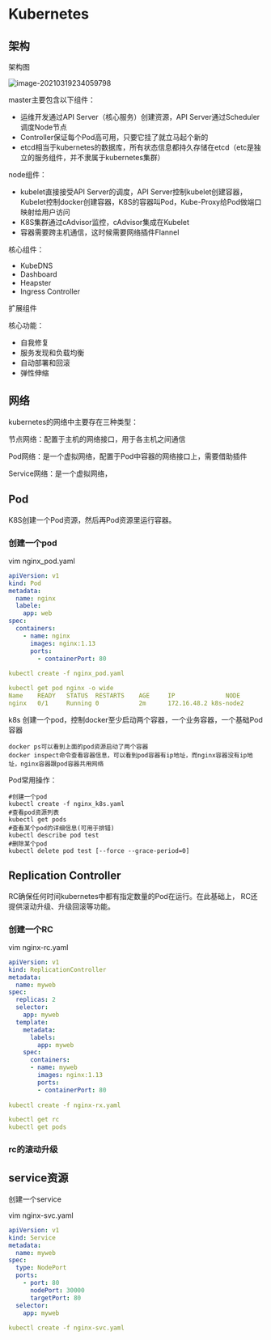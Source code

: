 # Kubernetes

## 架构

架构图

![image-20210319234059798](https://gitee.com/c_honghui/picture/raw/master/img/20210319234106.png)

master主要包含以下组件：

- 运维开发通过API Server（核心服务）创建资源，API Server通过Scheduler调度Node节点
- Controller保证每个Pod高可用，只要它挂了就立马起个新的
- etcd相当于kubernetes的数据库，所有状态信息都持久存储在etcd（etc是独立的服务组件，并不隶属于kubernetes集群）

node组件：

- kubelet直接接受API Server的调度，API Server控制kubelet创建容器，Kubelet控制docker创建容器，K8S的容器叫Pod，Kube-Proxy给Pod做端口映射给用户访问
- K8S集群通过cAdvisor监控，cAdvisor集成在Kubelet
- 容器需要跨主机通信，这时候需要网络插件Flannel

核心组件：

- KubeDNS
- Dashboard
- Heapster
- Ingress Controller

扩展组件

核心功能：

- 自我修复
- 服务发现和负载均衡
- 自动部署和回滚
- 弹性伸缩

## 网络

kubernetes的网络中主要存在三种类型：

节点网络：配置于主机的网络接口，用于各主机之间通信

Pod网络：是一个虚拟网络，配置于Pod中容器的网络接口上，需要借助插件

Service网络：是一个虚拟网络，

## Pod

K8S创建一个Pod资源，然后再Pod资源里运行容器。

### 创建一个pod

vim nginx_pod.yaml

```yaml
apiVersion: v1
kind: Pod
metadata:
  name: nginx
  labele:
    app: web
spec:
  containers:
    - name: nginx
      images: nginx:1.13
      ports:
        - containerPort: 80
       
kubectl create -f nginx_pod.yaml

kubectl get pod nginx -o wide
Name	READY	STATUS	RESTARTS	AGE		IP				NODE
nginx	0/1     Running	0			2m		172.16.48.2	k8s-node2
```



k8s 创建一个pod，控制docker至少启动两个容器，一个业务容器，一个基础Pod容器

```shell
docker ps可以看到上面的pod资源启动了两个容器
docker inspect命令查看容器信息，可以看到pod容器有ip地址，而nginx容器没有ip地址，nginx容器跟pod容器共用网络
```



Pod常用操作：

```shell
#创建一个pod
kubectl create -f nginx_k8s.yaml
#查看pod资源列表
kubectl get pods
#查看某个pod的详细信息(可用于排错)
kubectl describe pod test
#删除某个pod
kubectl delete pod test [--force --grace-period=0]

```

## Replication Controller

RC确保任何时间kubernetes中都有指定数量的Pod在运行。在此基础上， RC还提供滚动升级、升级回滚等功能。

### 创建一个RC

vim nginx-rc.yaml

```yaml
apiVersion: v1
kind: ReplicationController
metadata:
  name: myweb
spec:
  replicas: 2
  selector:
    app: myweb
  template:
    metadata:
      labels:
        app: myweb
    spec:
      containers:
      - name: myweb
        images: nginx:1.13
        ports:
        - containerPort: 80
        
kubectl create -f nginx-rx.yaml

kubectl get rc
kubectl get pods
```

### rc的滚动升级

## service资源

创建一个service

vim nginx-svc.yaml

```yaml
apiVersion: v1
kind: Service
metadata:
  name: myweb
spec:
  type: NodePort
  ports:
    - port: 80
      nodePort: 30000
      targetPort: 80
  selector:
    app: myweb
    
kubectl create -f nginx-svc.yaml
```

